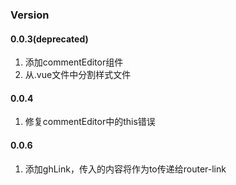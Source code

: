 ### Version

#### 0.0.3(deprecated)

1. 添加commentEditor组件
2. 从.vue文件中分割样式文件

#### 0.0.4

1. 修复commentEditor中的this错误

#### 0.0.6

1. 添加ghLink，传入的内容将作为to传递给router-link
